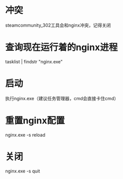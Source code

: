 # 冲突
steamcommunity_302工具会和nginx冲突，记得关闭

# 查询现在运行着的nginx进程
tasklist | findstr "nginx.exe"

# 启动
执行nginx.exe（建议任务管理器，cmd会直接卡住cmd）

# 重置nginx配置
nginx.exe -s reload

# 关闭
nginx.exe -s quit
